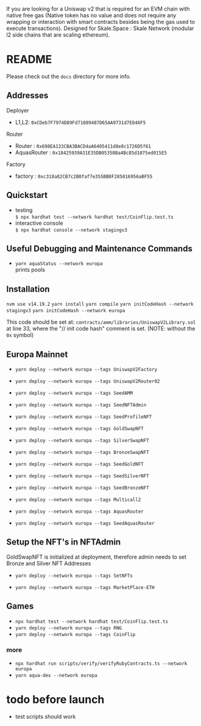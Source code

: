 If you are looking for a Uniswap v2 that is required for an EVM chain with native free gas (Native token has no value and does not require any wrapping or interaction with smart contracts besides being the gas used to execute transactions). Designed for Skale.Space : Skale Network (modular l2 side chains that are scaling ethereum).


# README

Please check out the `docs` directory for more info.

## Addresses

Deployer
* L1,L2: `0xCDeb7F7974D89Fd71089487D65AA9731d7E846F5`

Router
* Router : `0x698EA133CBA3BACD4aA6405411d8e8c1726D5f61`
* AquasRouter : `0x18425939A31E35DB05358Ba4Bc85d1075ed015E5`

Factory
* factory : `0xc318a82CB7c2B0faf7e355BB8F285016956aBF55`


## Quickstart

* testing  
  `$ npx hardhat test --network hardhat test/CoinFlip.test.ts`
* interactive console  
  `$ npx hardhat console --network stagingv3`

## Useful Debugging and Maintenance Commands

* `yarn aquaStatus --network europa`  
  prints pools 

## Installation
```nvm use v14.19.2```
```yarn install```
```yarn compile```
```yarn initCodeHash --network stagingv3```
```yarn initCodeHash --network europa```

This code should be set at: `contracts/amm/libraries/UniswapV2Library.sol` at line 33, where the "// init code hash" comment is set. (NOTE: without the `0x` symbol)

## Europa Mainnet 
- ```yarn deploy --network europa --tags UniswapV2Factory```
- ```yarn deploy --network europa --tags UniswapV2Router02```
- ```yarn deploy --network europa --tags SeedAMM```
- ```yarn deploy --network europa --tags SeedNFTAdmin```
- ```yarn deploy --network europa --tags SeedProfileNFT```
- ```yarn deploy --network europa --tags GoldSwapNFT```
- ```yarn deploy --network europa --tags SilverSwapNFT```
- ```yarn deploy --network europa --tags BronzeSwapNFT```

- ```yarn deploy --network europa --tags SeedGoldNFT```
- ```yarn deploy --network europa --tags SeedSilverNFT```
- ```yarn deploy --network europa --tags SeedBronzeNFT```

- ```yarn deploy --network europa --tags Multicall2```

- ```yarn deploy --network europa --tags AquasRouter```
- ```yarn deploy --network europa --tags SeedAquasRouter```

## Setup the NFT's in NFTAdmin
GoldSwapNFT is initialized at deployment, therefore admin needs to set Bronze and Silver NFT Addresses 
- ```yarn deploy --network europa --tags SetNFTs```

- ```yarn deploy --network europa --tags MarketPlace-ETH```

## Games 
- ```npx hardhat test --network hardhat test/CoinFlip.test.ts```
- ```yarn deploy --network europa --tags RNG```
- ```yarn deploy --network europa --tags CoinFlip```

### more 

-  ```npx hardhat run scripts/verify/verifyRubyContracts.ts --network europa```
- ```yarn aqua-dex --network europa```


# todo before launch
- test scripts should work 
